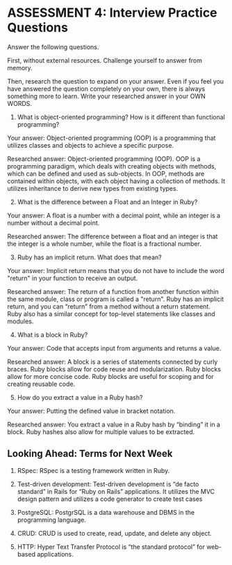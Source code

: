 # ASSESSMENT 4: Interview Practice Questions

Answer the following questions.

First, without external resources. Challenge yourself to answer from memory.

Then, research the question to expand on your answer. Even if you feel you have answered the question completely on your own, there is always something more to learn. Write your researched answer in your OWN WORDS.

1. What is object-oriented programming? How is it different than functional programming?

Your answer: Object-oriented programming (OOP) is a programming that utilizes classes and objects to achieve a specific purpose.

Researched answer: Object-oriented programming (OOP). OOP is a programming paradigm, which deals with creating objects with methods, which can be defined and used as sub-objects. In OOP, methods are contained within objects, with each object having a collection of methods. It utilizes inheritance to derive new types from existing types.

2. What is the difference between a Float and an Integer in Ruby?

Your answer: A float is a number with a decimal point, while an integer is a number without a decimal point.

Researched answer: The difference between a float and an integer is that the integer is a whole number, while the float is a fractional number. 

3. Ruby has an implicit return. What does that mean?

Your answer: Implicit return means that you do not have to include the word "return" in your function to receive an output.

Researched answer: The return of a function from another function within the same module, class or program is called a "return". Ruby has an implicit return, and you can “return” from a method without a return statement. Ruby also has a similar concept for top-level statements like classes and modules.


4. What is a block in Ruby?

Your answer: Code that accepts input from arguments and returns a value.

Researched answer: A block is a series of statements connected by curly braces. Ruby blocks allow for code reuse and modularization. Ruby blocks allow for more concise code. Ruby blocks are useful for scoping and for creating reusable code.

5. How do you extract a value in a Ruby hash?

Your answer: Putting the defined value in bracket notation.

Researched answer: You extract a value in a Ruby hash by “binding” it in a block. Ruby hashes also allow for multiple values to be extracted.

## Looking Ahead: Terms for Next Week

1. RSpec: RSpec is a testing framework written in Ruby.

2. Test-driven development: Test-driven development is “de facto standard” in Rails for “Ruby on Rails” applications. It utilizes the MVC design pattern and utilizes a code generator to create test cases

3. PostgreSQL: PostgrSQL is a data warehouse and DBMS in the programming language. 

4. CRUD: CRUD is used to create, read, update, and delete any object.

5. HTTP: Hyper Text Transfer Protocol is “the standard protocol” for web-based applications.

